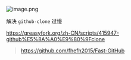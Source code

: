 ![image.png](https://i.loli.net/2020/11/11/aBdqgyVbuhUS9LA.png)

解决 `github-clone` 过慢

https://greasyfork.org/zh-CN/scripts/415947-github%E5%8A%A0%E9%80%9Fclone


> https://github.com/fhefh2015/Fast-GitHub